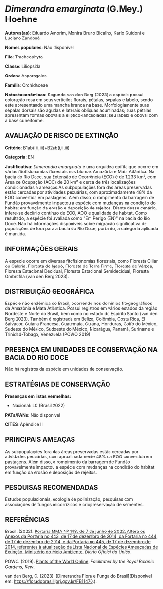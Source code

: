 # *Dimerandra emarginata* (G.Mey.) Hoehne

**Autores(as)**: Eduardo Amorim, Monira Bruno Bicalho, Karlo Guidoni e Luciano Zandoná

**Nomes populares**: Não disponível

**Filo**: Tracheophyta

**Classe**: Liliopsida

**Ordem**: Asparagales

**Família**: Orchidaceae

**Notas taxonômicas**: Segundo van den Berg (2023) a espécie possui coloração rosa em seus verticilos florais, pétalas, sépalas e labelo, sendo este apresentando uma mancha branca na base. Morfologiamente suas sépalas dorsais são agudas e laterais oblíquas acuminadas; suas pétalas apresentam formas obovais a elíptico-lanceoladas; seu labelo é oboval com a base cuneiforme.

## AVALIAÇÃO DE RISCO DE EXTINÇÃO

**Critério**: B1ab(i,ii,iii)+B2ab(i,ii,iii)

**Categoria**: EN

**Justificativa**: *Dimerandra emarginata* é uma orquídea epífita que ocorre em várias fitofisionomias florestais nos biomas Amazônia e Mata Atlântica. Na bacia do Rio Doce, sua Extensão de Ocorrência (EOO) é de 1.233 km², com Área de Ocupação (AOO) de 20 km² e cerca de três localizações condicionadas a ameaças.As subpopulações fora das áreas preservadas estão cercadas por atividades pecuárias, com aproximadamente 48% da EOO convertida em pastagens. Além disso, o rompimento da barragem de Fundão provavelmente impactou a espécie com mudanças na condição do habitat em função da erosão e deposição de rejeitos. Diante desse cenário, infere-se declínio contínuo de EOO, AOO e qualidade de habitat.  Como resultado, a espécie foi avaliada como "Em Perigo (EN)" na bacia do Rio Doce. Não há informações disponíveis sobre migração significativa de populações de fora para a bacia do Rio Doce, portanto, a categoria aplicada é mantida.

## INFORMAÇÕES GERAIS

A espécie ocorre em diversas fitofisionomias florestais, como Floresta Ciliar ou Galeria, Floresta de Igapó, Floresta de Terra Firme, Floresta de Várzea, Floresta Estacional Decidual, Floresta Estacional Semidecidual, Floresta Ombrófila (van den Berg 2023).

## DISTRIBUIÇÃO GEOGRÁFICA

Espécie não endêmica do Brasil, ocorrendo nos domínios fitogeográficos da Amazônia e Mata Atlântica. Possui registros em vários estados da região Nordeste e Norte do Brasil, bem como no estado do Espírito Santo (van den Berg 2023). Também é registrada em Belize, Colômbia, Costa Rica, El Salvador, Guiana Francesa, Guatemala, Guiana, Honduras, Golfo do México, Sudeste do México, Sudoeste do México, Nicarágua, Panamá, Suriname e Trinidad-Tobago, Venezuela (POWO 2019).

## PRESENÇA EM UNIDADES DE CONSERVAÇÃO NA BACIA DO RIO DOCE

Não há registros da espécie em unidades de conservação.

## ESTRATÉGIAS DE CONSERVAÇÃO

**Presenças em listas vermelhas:**

-   Nacional: LC (Brasil 2022)

**PATs/PANs**: Não disponível

**CITES**: Apêndice II

## PRINCIPAIS AMEAÇAS

As subpopulações fora das áreas preservadas estão cercadas por atividades pecuárias, com aproximadamente 48% da EOO convertida em pastagens. Além disso, o rompimento da barragem de Fundão provavelmente impactou a espécie com mudanças na condição do habitat em função da erosão e deposição de rejeitos.

## PESQUISAS RECOMENDADAS

Estudos populacionais, ecologia de polinização, pesquisas com associações de fungos micorrízicos e criopreservação de sementes.

## REFERÊNCIAS

Brasil. (2022). [Portaria MMA Nº 148, de 7 de junho de 2022. Altera os Anexos da Portaria no 443, de 17 de dezembro de 2014, da Portaria no 444, de 17 de dezembro de 2014, e da Portaria no 445, de 17 de dezembro de 2014, referentes à atualização da Lista Nacional de Espécies Ameaçadas de Extinção. Ministério do Meio Ambiente.](https://in.gov.br/en/web/dou/-/portaria-mma-n-148-de-7-de-junho-de-2022-406272733) *Diário Oficial da União*.

POWO. (2019). [Plants of the World Online](http://www.plantsoftheworldonline.org/). *Facilitated by the Royal Botanic Gardens, Kew*.

van den Berg, C. (2023). [Dimerandra Flora e Funga do Brasil](Disponível em: <https://floradobrasil.jbrj.gov.br/FB11470>.).
